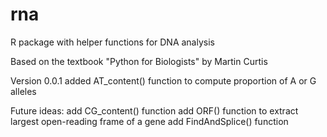 # rna
R package with helper functions for DNA analysis

Based on the textbook "Python for Biologists" by Martin Curtis

Version 0.0.1
added AT_content() function to compute proportion of A or G alleles

Future ideas:
add CG_content() function
add ORF() function to extract largest open-reading frame of a gene
add FindAndSplice() function
